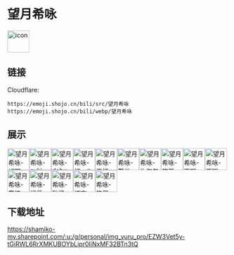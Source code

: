 # 望月希咏
<img src="https://emoji.shojo.cn/bili/src/望月希咏/icon.png" width="50" height="50" alt="icon">

## 链接
Cloudflare:
```
https://emoji.shojo.cn/bili/src/望月希咏
https://emoji.shojo.cn/bili/webp/望月希咏
```
## 展示
<img src="https://emoji.shojo.cn/bili/src/望月希咏/望月希咏-好耶.png" width="50" height="50" alt="望月希咏-好耶"><img src="https://emoji.shojo.cn/bili/src/望月希咏/望月希咏-suki.png" width="50" height="50" alt="望月希咏-suki"><img src="https://emoji.shojo.cn/bili/src/望月希咏/望月希咏-debu.png" width="50" height="50" alt="望月希咏-debu"><img src="https://emoji.shojo.cn/bili/src/望月希咏/望月希咏-打call.png" width="50" height="50" alt="望月希咏-打call"><img src="https://emoji.shojo.cn/bili/src/望月希咏/望月希咏-干杯.png" width="50" height="50" alt="望月希咏-干杯"><img src="https://emoji.shojo.cn/bili/src/望月希咏/望月希咏-警觉.png" width="50" height="50" alt="望月希咏-警觉"><img src="https://emoji.shojo.cn/bili/src/望月希咏/望月希咏-生气气.png" width="50" height="50" alt="望月希咏-生气气"><img src="https://emoji.shojo.cn/bili/src/望月希咏/望月希咏-笑死.png" width="50" height="50" alt="望月希咏-笑死"><img src="https://emoji.shojo.cn/bili/src/望月希咏/望月希咏-两眼一亮.png" width="50" height="50" alt="望月希咏-两眼一亮"><img src="https://emoji.shojo.cn/bili/src/望月希咏/望月希咏-两眼一黑.png" width="50" height="50" alt="望月希咏-两眼一黑"><img src="https://emoji.shojo.cn/bili/src/望月希咏/望月希咏-震惊.png" width="50" height="50" alt="望月希咏-震惊"><img src="https://emoji.shojo.cn/bili/src/望月希咏/望月希咏-问号.png" width="50" height="50" alt="望月希咏-问号"><img src="https://emoji.shojo.cn/bili/src/望月希咏/望月希咏-酸了.png" width="50" height="50" alt="望月希咏-酸了"><img src="https://emoji.shojo.cn/bili/src/望月希咏/望月希咏-嫌弃.png" width="50" height="50" alt="望月希咏-嫌弃"><img src="https://emoji.shojo.cn/bili/src/望月希咏/望月希咏-笨蛋.png" width="50" height="50" alt="望月希咏-笨蛋">

## 下载地址

https://shamiko-my.sharepoint.com/:u:/g/personal/img_yuru_pro/EZW3Vet5y-tGiRWL6RrXMKUBOYbLipr0IiNxMF32BTn3tQ
